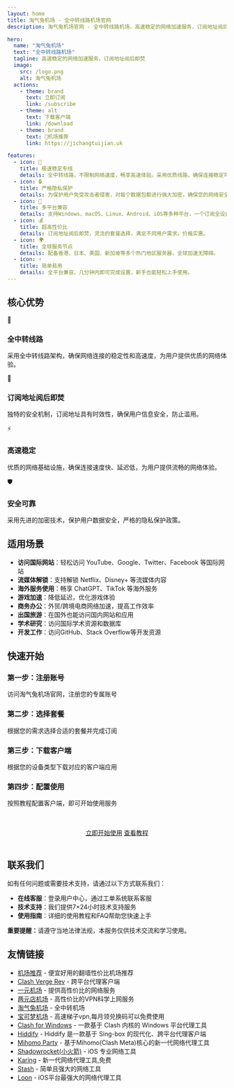 ```yaml
---
layout: home
title: 淘气兔机场 - 全中转线路机场官网
description: 淘气兔机场官网 - 全中转线路机场，高速稳定的网络加速服务，订阅地址阅后即焚。支持Windows、macOS、Linux、Android、iOS等多平台。

hero:
  name: "淘气兔机场"
  text: "全中转线路机场"
  tagline: 高速稳定的网络加速服务，订阅地址阅后即焚
  image:
    src: /logo.png
    alt: 淘气兔机场
  actions:
    - theme: brand
      text: 立即订阅
      link: /subscribe
    - theme: alt
      text: 下载客户端
      link: /download
    - theme: brand
      text: 🎉机场推荐
      link: https://jichangtuijian.uk

features:
  - icon: 🚀
    title: 极速稳定专线
    details: 全中转线路，不限制网络速度，畅享高速体验。采用优质线路，确保连接稳定可靠。
  - icon: 🔒
    title: 严格隐私保护
    details: 为保护用户免受攻击者侵害，对每个数据包都进行强大加密，确保您的网络安全。
  - icon: 📱
    title: 多平台兼容
    details: 支持Windows、macOS、Linux、Android、iOS等多种平台，一个订阅全设备使用。
  - icon: 💰
    title: 超高性价比
    details: 订阅地址阅后即焚，灵活的套餐选择，满足不同用户需求，价格实惠。
  - icon: 🌍
    title: 全球服务节点
    details: 配备香港、日本、美国、新加坡等多个热门地区服务器，全球加速无障碍。
  - icon: ⚡
    title: 简单易用
    details: 全平台兼容，几分钟内即可完成设置，新手也能轻松上手使用。
---
```


## 核心优势

<div class="features-grid">
  <div class="feature-item">
    <div class="icon">🎯</div>
    <div>
      <h3>全中转线路</h3>
      <p>采用全中转线路架构，确保网络连接的稳定性和高速度，为用户提供优质的网络体验。</p>
    </div>
  </div>
  
  <div class="feature-item">
    <div class="icon">🔐</div>
    <div>
      <h3>订阅地址阅后即焚</h3>
      <p>独特的安全机制，订阅地址具有时效性，确保用户信息安全，防止滥用。</p>
    </div>
  </div>
  
  <div class="feature-item">
    <div class="icon">⚡</div>
    <div>
      <h3>高速稳定</h3>
      <p>优质的网络基础设施，确保连接速度快、延迟低，为用户提供流畅的网络体验。</p>
    </div>
  </div>
  
  <div class="feature-item">
    <div class="icon">🛡️</div>
    <div>
      <h3>安全可靠</h3>
      <p>采用先进的加密技术，保护用户数据安全，严格的隐私保护政策。</p>
    </div>
  </div>
</div>

## 适用场景

- **访问国际网站**：轻松访问 YouTube、Google、Twitter、Facebook 等国际网站
- **流媒体解锁**：支持解锁 Netflix、Disney+ 等流媒体内容
- **海外服务使用**：畅享 ChatGPT、TikTok 等海外服务
- **游戏加速**：降低延迟，优化游戏体验
- **商务办公**：外贸/跨境电商网络加速，提高工作效率
- **出国旅游**：在国外也能访问国内网站和应用
- **学术研究**：访问国际学术资源和数据库
- **开发工作**：访问GitHub、Stack Overflow等开发资源

## 快速开始

<div class="tutorial-steps">
  <div class="tutorial-step">
    <h3>第一步：注册账号</h3>
    <p>访问淘气兔机场官网，注册您的专属账号</p>
  </div>
  
  <div class="tutorial-step">
    <h3>第二步：选择套餐</h3>
    <p>根据您的需求选择合适的套餐并完成订阅</p>
  </div>
  
  <div class="tutorial-step">
    <h3>第三步：下载客户端</h3>
    <p>根据您的设备类型下载对应的客户端应用</p>
  </div>
  
  <div class="tutorial-step">
    <h3>第四步：配置使用</h3>
    <p>按照教程配置客户端，即可开始使用服务</p>
  </div>
</div>

<div style="text-align: center; margin: 48px 0;">
  <a href="/subscribe" class="custom-button">立即开始使用</a>
  <a href="/tutorial/windows" class="custom-button secondary">查看教程</a>
</div>

## 联系我们

如有任何问题或需要技术支持，请通过以下方式联系我们：

- **在线客服**：登录用户中心，通过工单系统联系客服
- **技术支持**：我们提供7×24小时技术支持服务
- **使用指南**：详细的使用教程和FAQ帮助您快速上手

<div class="warning-box">
<strong>重要提醒：</strong>请遵守当地法律法规，本服务仅供技术交流和学习使用。
</div>

## 友情链接

- [机场推荐](https://jichangtuijian.uk) - 便宜好用的翻墙性价比机场推荐
- [Clash Verge Rev](https://clash-verge-rev.org/) - 跨平台代理客户端
- [一元机场](https://1yuan.win/) - 提供高性价比的网络服务
- [两元店机场](https://2yuan.uk) - 高性价比的VPN科学上网服务
- [淘气兔机场](https://taoqitu.uk/) - 全中转机场
- [宝可梦机场](https://baokemeng.bid) - 高速梯子vpn,每月领兑换码可以免费使用
- [Clash for Windows](https://clashcn.org) - 一款基于 Clash 内核的 Windows 平台代理工具
- [Hiddify](https://hiddifycn.org) - Hiddify 是一款基于 Sing-box 的现代化、跨平台代理客户端
- [Mihomo Party](https://mihomo.bid) - 基于Mihomo(Clash Meta)核心的新一代网络代理工具
- [Shadowrocket(小火箭)](https://xiaohuojian.uk) - iOS 专业网络工具
- [Karing](https://karing.uk) - 新一代网络代理工具,免费
- [Stash](https://stashapp.uk) - 简单且强大的网络工具
- [Loon](https://nsloon.uk) - iOS平台最强大的网络代理工具

